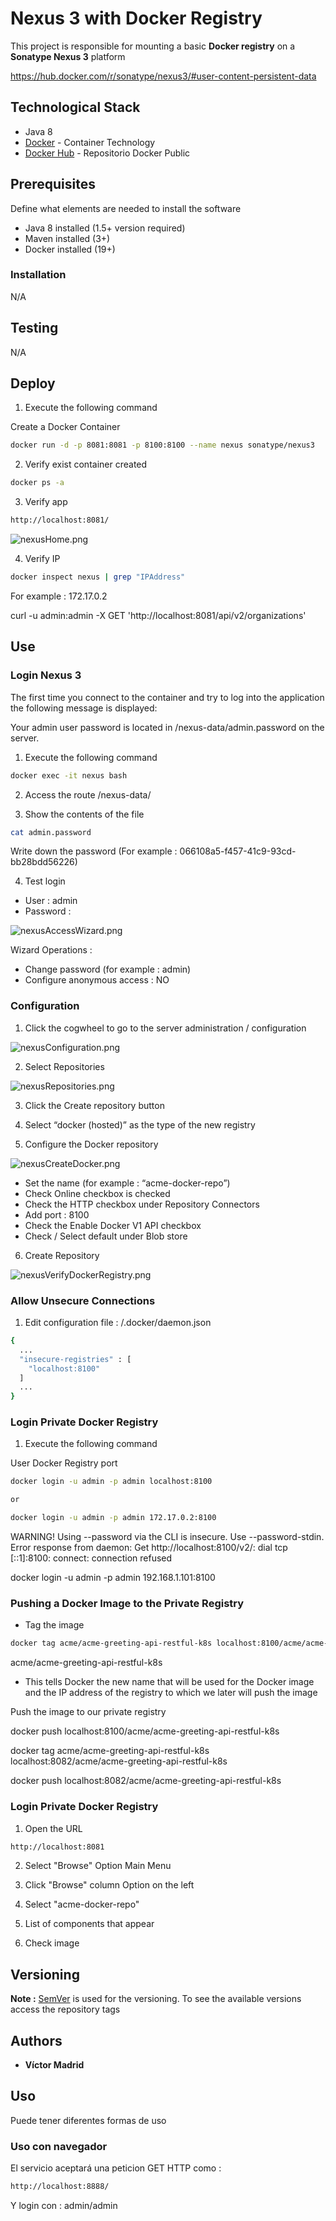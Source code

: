 # Nexus 3 with Docker Registry

This project is responsible for mounting a basic **Docker registry** on a **Sonatype Nexus 3** platform

https://hub.docker.com/r/sonatype/nexus3/#user-content-persistent-data





## Technological Stack

* Java 8
* [Docker](https://www.docker.com/) - Container Technology
* [Docker Hub](https://hub.docker.com/) - Repositorio Docker Public 





## Prerequisites

Define what elements are needed to install the software

* Java 8 installed (1.5+ version required)
* Maven installed  (3+)
* Docker installed (19+)





### Installation

N/A





## Testing

N/A





## Deploy

1. Execute the following command

Create a Docker Container 

```bash
docker run -d -p 8081:8081 -p 8100:8100 --name nexus sonatype/nexus3
```

2. Verify exist container created

```bash
docker ps -a
```

3. Verify app

```bash
http://localhost:8081/
```

![nexusHome.png](img/nexusHome.png)


4. Verify IP

```bash
docker inspect nexus | grep "IPAddress"
```

For example : 172.17.0.2


curl -u admin:admin -X GET 'http://localhost:8081/api/v2/organizations'



## Use

### Login Nexus 3

The first time you connect to the container and try to log into the application the following message is displayed:

Your admin user password is located in /nexus-data/admin.password on the server.

1. Execute the following command

```bash
docker exec -it nexus bash
```

2. Access the route /nexus-data/

3. Show the contents of the file

```bash
cat admin.password
```

Write down the password (For example : 066108a5-f457-41c9-93cd-bb28bdd56226)

4. Test login

* User : admin
* Password : <PASSWORD> 

![nexusAccessWizard.png](img/nexusAccessWizard.png)

Wizard Operations :

* Change password (for example : admin)
* Configure anonymous access : NO


### Configuration

1. Click the cogwheel to go to the server administration / configuration

![nexusConfiguration.png](img/nexusConfiguration.png)

2. Select Repositories

![nexusRepositories.png](img/nexusRespositories.png)

3. Click the Create repository button

4. Select “docker (hosted)” as the type of the new registry

5. Configure the Docker repository

![nexusCreateDocker.png](img/nexusCreateDocker.png)

* Set the name (for example : “acme-docker-repo”)
* Check Online checkbox is checked
* Check the HTTP checkbox under Repository Connectors 
* Add port : 8100
* Check the Enable Docker V1 API checkbox
* Check / Select default under Blob store

6. Create Repository

![nexusVerifyDockerRegistry.png](img/nexusVerifyDockerRegistry.png)



### Allow Unsecure Connections

1. Edit configuration file : <user>/.docker/daemon.json

```bash
{
  ...
  "insecure-registries" : [
    "localhost:8100"
  ]
  ...
}
```



### Login Private Docker Registry

1. Execute the following command

User Docker Registry port

```bash
docker login -u admin -p admin localhost:8100

or 

docker login -u admin -p admin 172.17.0.2:8100
```

WARNING! Using --password via the CLI is insecure. Use --password-stdin.
Error response from daemon: Get http://localhost:8100/v2/: dial tcp [::1]:8100: connect: connection refused

docker login -u admin -p admin 192.168.1.101:8100



### Pushing a Docker Image to the Private Registry

* Tag the image

```bash
docker tag acme/acme-greeting-api-restful-k8s localhost:8100/acme/acme-greeting-api-restful-k8s
```

acme/acme-greeting-api-restful-k8s

* This tells Docker the new name that will be used for the Docker image and the IP address of the registry to which we later will push the image

Push the image to our private registry

docker push localhost:8100/acme/acme-greeting-api-restful-k8s

docker tag acme/acme-greeting-api-restful-k8s localhost:8082/acme/acme-greeting-api-restful-k8s

docker push localhost:8082/acme/acme-greeting-api-restful-k8s



### Login Private Docker Registry

1. Open the URL 

```bash
http://localhost:8081
```

2. Select "Browse" Option Main Menu

3. Click "Browse" column Option on the left 

4. Select "acme-docker-repo"

5. List of components that appear

6. Check image




## Versioning

**Note :** [SemVer](http://semver.org/) is used for the versioning.
To see the available versions access the repository tags





## Authors

* **Víctor Madrid**








## Uso

Puede tener diferentes formas de uso

### Uso con navegador

El servicio aceptará una peticion GET HTTP como :

```bash
http://localhost:8888/
```

Y login con : admin/admin




